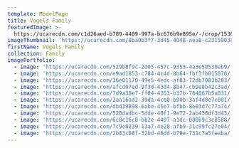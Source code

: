 ```yaml
---
template: ModelPage
title: Vogels Family
featuredImage: >-
  https://ucarecdn.com/c1d26aed-b789-4409-997a-bc676b9e895e/-/crop/1536x1205/0,200/-/preview/
imageThumbnail: 'https://ucarecdn.com/8ba0b3f7-3d45-4048-aea8-c23159038238/'
firstName: Vogels Family
collection: Family
imagePortfolio:
  - image: 'https://ucarecdn.com/529b8f9c-2d05-457c-9353-4a3e50530eb9/'
  - image: 'https://ucarecdn.com/e9ad1853-c784-4c4d-8b64-fbf3fb015070/'
  - image: 'https://ucarecdn.com/36e01170-49e5-4edc-af83-72db7083b283/'
  - image: 'https://ucarecdn.com/afcd07ed-9f3d-43d4-8b47-cb9e8b42c3ad/'
  - image: 'https://ucarecdn.com/7d9a38e7-ff04-4353-b37b-784067b5a031/'
  - image: 'https://ucarecdn.com/2aa16ad2-39da-4ce0-b90b-3af4d0e7c001/'
  - image: 'https://ucarecdn.com/dbd39898-6abe-45e7-bfbb-8e03d7c77a74/'
  - image: 'https://ucarecdn.com/520dadbc-5dde-40f1-9e72-2ab436df3d43/'
  - image: 'https://ucarecdn.com/6c8c16c8-bb2e-4407-a1dc-000b9c3c8588/'
  - image: 'https://ucarecdn.com/7c9e0239-13a7-4e28-afb9-31c99fc27e04/'
  - image: 'https://ucarecdn.com/2b83c08f-32bd-46dd-b79e-731c7a5feaba/'
---
```


